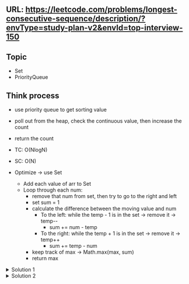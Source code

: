 ## URL: https://leetcode.com/problems/longest-consecutive-sequence/description/?envType=study-plan-v2&envId=top-interview-150


## Topic
- Set
- PriorityQueue

## Think process
- use priority queue to get sorting value
- poll out from the heap, check the continuous value, then increase the count
- return the count
- TC: O(NlogN)
- SC: O(N)


- Optimize -> use Set
    - Add each value of arr to Set
    - Loop through each num:
      - remove that num from set, then try to go to the right and left
      - set sum = 1
      - calculate the difference between the moving value and num
        - To the left: while the temp - 1 is in the set -> remove it -> temp--
          - sum += num - temp
        - To the right: while the temp + 1 is in the set -> remove it -> temp++
          - sum += temp - num
      - keep track of max -> Math.max(max, sum)
      - return max

<details>

<summary>Solution 1</summary>

```java
class Solution {
    public int longestConsecutive(int[] nums) {
        if (nums == null || nums.length == 0) return 0;
        PriorityQueue<Integer> heap = new PriorityQueue<>();
        for(int num : nums) {
            heap.offer(num);
        }
        int count = 1;
        int maxCount = 1;
        int prev = heap.poll(); 
        while(!heap.isEmpty()) {
            int curr = heap.poll();
            if(curr - prev == 1) {
                count++;
                maxCount = Math.max(maxCount, count);
            } else if (curr != prev) {
                count = 1;
            }
            prev = curr;
        }
        return maxCount;
        
    }
}
```

</details>


<details>

<summary>Solution 2</summary>

```java
class Solution {
    public int longestConsecutive(int[] nums) {
        int max = 1;
        if (nums == null || nums.length == 0) return 0;
        Set<Integer> set = new HashSet<>();
        for(int num : nums) {
            set.add(num);
        }
        for(int num : nums) {
            if(set.remove(num)) {
                int temp = num;
                int sum = 1;
                while(set.remove(temp-1)) temp--;
                sum += num - temp;

                temp = num;
                while(set.remove(temp+1)) temp++;
                sum += temp - num;

                max = Math.max(max, sum);
            }
        }
        return max;
        
    }
}
```
</details>